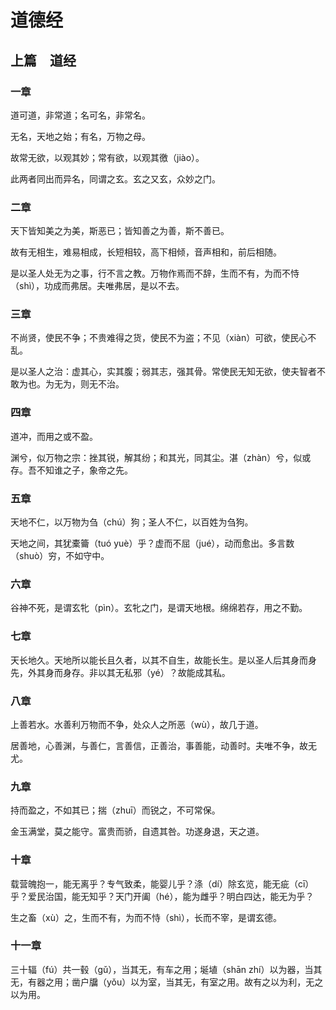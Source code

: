 # 道德经

## 上篇　道经

### 一章

道可道，非常道；名可名，非常名。

无名，天地之始；有名，万物之母。

故常无欲，以观其妙；常有欲，以观其徼（jiào）。

此两者同出而异名，同谓之玄。玄之又玄，众妙之门。

### 二章

天下皆知美之为美，斯恶已；皆知善之为善，斯不善已。

故有无相生，难易相成，长短相较，高下相倾，音声相和，前后相随。

是以圣人处无为之事，行不言之教。万物作焉而不辞，生而不有，为而不恃（shì），功成而弗居。夫唯弗居，是以不去。

### 三章

不尚贤，使民不争；不贵难得之货，使民不为盗；不见（xiàn）可欲，使民心不乱。

是以圣人之治：虚其心，实其腹；弱其志，强其骨。常使民无知无欲，使夫智者不敢为也。为无为，则无不治。

### 四章

道冲，而用之或不盈。

渊兮，似万物之宗：挫其锐，解其纷；和其光，同其尘。湛（zhàn）兮，似或存。吾不知谁之子，象帝之先。

### 五章

天地不仁，以万物为刍（chú）狗；圣人不仁，以百姓为刍狗。

天地之间，其犹橐籥（tuó yuè）乎？虚而不屈（jué），动而愈出。多言数（shuò）穷，不如守中。

### 六章

谷神不死，是谓玄牝（pìn）。玄牝之门，是谓天地根。绵绵若存，用之不勤。

### 七章

天长地久。天地所以能长且久者，以其不自生，故能长生。是以圣人后其身而身先，外其身而身存。非以其无私邪（yé）？故能成其私。

### 八章

上善若水。水善利万物而不争，处众人之所恶（wù），故几于道。

居善地，心善渊，与善仁，言善信，正善治，事善能，动善时。夫唯不争，故无尤。

### 九章

持而盈之，不如其已；揣（zhuī）而锐之，不可常保。

金玉满堂，莫之能守。富贵而骄，自遗其咎。功遂身退，天之道。

### 十章

载营魄抱一，能无离乎？专气致柔，能婴儿乎？涤（dí）除玄览，能无疵（cī）乎？爱民治国，能无知乎？天门开阖（hé），能为雌乎？明白四达，能无为乎？

生之畜（xù）之，生而不有，为而不恃（shì），长而不宰，是谓玄德。

### 十一章

三十辐（fú）共一毂（gǔ），当其无，有车之用；埏埴（shān zhí）以为器，当其无，有器之用；凿户牖（yǒu）以为室，当其无，有室之用。故有之以为利，无之以为用。
